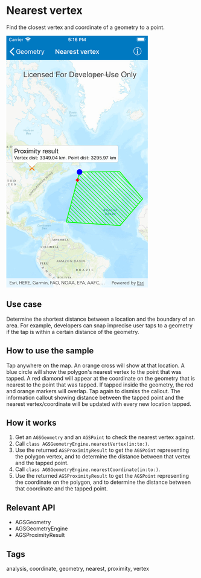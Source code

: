 # Nearest vertex

Find the closest vertex and coordinate of a geometry to a point.

![Nearest vertex](nearest-vertex.png)

## Use case

Determine the shortest distance between a location and the boundary of an area. For example, developers can snap imprecise user taps to a geometry if the tap is within a certain distance of the geometry.

## How to use the sample

Tap anywhere on the map. An orange cross will show at that location. A blue circle will show the polygon's nearest vertex to the point that was tapped. A red diamond will appear at the coordinate on the geometry that is nearest to the point that was tapped. If tapped inside the geometry, the red and orange markers will overlap. Tap again to dismiss the callout. The information callout showing distance between the tapped point and the nearest vertex/coordinate will be updated with every new location tapped.

## How it works

1. Get an `AGSGeometry` and an `AGSPoint` to check the nearest vertex against.
2. Call `class AGSGeometryEngine.nearestVertex(in:to:)`.
3. Use the returned `AGSProximityResult` to get the `AGSPoint` representing the polygon vertex, and to determine the distance between that vertex and the tapped point.
4. Call `class AGSGeometryEngine.nearestCoordinate(in:to:)`.
5. Use the returned `AGSProximityResult` to get the `AGSPoint` representing the coordinate on the polygon, and to determine the distance between that coordinate and the tapped point.

## Relevant API

* AGSGeometry
* AGSGeometryEngine
* AGSProximityResult

## Tags

analysis, coordinate, geometry, nearest, proximity, vertex
